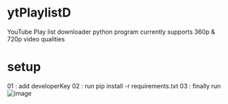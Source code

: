 # ytPlaylistD
YouTube Play list downloader python program currently supports 360p & 720p video qualities 
# setup
01 : add developerKey
02 : run pip install -r requirements.txt
03 : finally run
![image](https://user-images.githubusercontent.com/46297277/120934423-f72e8e80-c71b-11eb-8d99-665bb78d6604.png)
